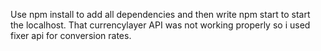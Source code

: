 Use npm install to add all dependencies and then write npm start to start the localhost.
That currencylayer API was not working properly so i used fixer api for conversion rates.
